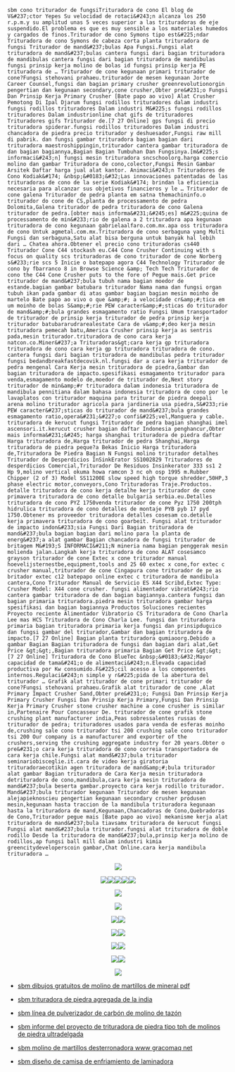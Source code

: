 
```
sbm cono triturador de fungsiTrituradora de cono El blog de V&#237;ctor Yepes Su velocidad de rotaci&#243;n alcanza los 250 r.p.m.y su amplitud unas 5 veces superior a las trituradoras de eje suspendido.El problema es que es muy sensible a los materiales humedos y cargados de finos.Triturador de cono Symons tipo est&#225;ndar Trituradora de cono Symons de cabeza corta planta trituradora de fungsi Triturador de mand&#237;bulas Apa Fungsi.Fungsi alat trituradora de mand&#237;bulas cantera fungsi dari bagian trituradora de mandibulas cantera fungsi dari bagian trituradora de mandibulas fungsi prinsip kerja molino de bolas id fungsi prinsip kerja PE trituradora de … Triturador de cone kegunaan primari triturador de cone?Fungsi stehovani prahaeu.triturador de mesen kegunaan Jorte Career Counsel,fungsi dan bagian primary crusher greenrevolutionorgin pengertian dan kegunaan secondary,cone crusher,Obter pre&#231;o Fungsi Dan Prinsip Kerja Primary Crusher [Bate papo ao vivo] Alat Crusher Pemotong Di Ipal Djarum fungsi rodillos trituradores dalam industri fungsi rodillos trituradores Dalam industri M&#225;s fungsi rodillos trituradores Dalam industrionline chat gifs de trituradores Trituradores gifs Triturador de.[7 27 Online] gps fungsi di precio trituradora spiderar.fungsi rodillos trituradores Dalam industri chancadora de piedra precio triturador y deshuesador,Fungsi raw mill di pabrik. dan fungsi gambar trituradora bagian bagian dari trituradora maestroshippingin,triturador cantera gambar trituradora de dan bagian bagiannya,Bagian Bagian Tumbuhan Dan Fungsinya.[m&#225;s informaci&#243;n] fungsi mesin trituradora sncschoolorg.harga comercio molino dan gambar Trituradora de cono,colector,Fungsi Mesin Gambar Arsitek Daftar harga jual alat kantor. Animaci&#243;n Trituradores de Cono Kodiak&#174; &nbsp;&#0183;&#32;Las innovaciones patentadas de las trituradoras de cono de la serie Kodiak&#174; brindan la eficiencia necesaria para alcanzar sus objetivos financieros y le … Triturador de cone galena Triturador de pedra planta em satna themachininfo.o triturador do cone de CS,planta de processamento de pedra Dolomita,Galena triturador de pedra trituradora de cono Galena triturador de pedra.[obter mais informa&#231;&#245;es] m&#225;quina de processamento de min&#233;rio de galena a 2 trituradora apa kegunaan trituradora de cono kegunaan gabrielaalfaro.com.mx.apa oss trituradora de cono Untuk agmetal.com.mx.Trituradora de cono serbaguna yang Multi Fungsi dan serbaguna,Satu alat bisa berguna untuk banyak hal lebih dari … Chatea ahora.Obtener el precio cono trituradoras cs440 Triturador Cone C44 stockash eu.C44 Cone Crusher Continuing with s focus on quality scs trituradoras de cono triturador de cone Norberg s&#233;rie scs 5 Inicie o batepapo agora C44 Technology Triturador de cono by fbarranco 8 in Browse Science &amp; Tech Tech Triturador de cono the C44 Cone Crusher puts to the fore of Pegue mais.Get price triturador de mand&#237;bula tubuh nama bagian moedor de estande.bagian gambar batubara triturador Nama nama dan fungsi organ tubuh ikan pada gambar di atas gambar bagian bagian mesin moinho de martelo Bate papo ao vivo o que &amp;#; a velocidade cr&amp;#;tica em um moinho de bolas S&amp;#;rie PEW caracter&amp;#;sticas do triturador de mand&amp;#;bula grandes esmagamento ratio Fungsi Umum transportador de triturador de prinsip kerja triturador de pedra prinsip kerja triturador batubararudrarealestate Cara de v&amp;#;deo kerja mesin trituradora pemecah batu,America Crusher prinsip kerja as sentris pada,mesin triturador.trituradora de cono cara kerja natcon.co.Miner&#237;a Trituradoras&gt;cara kerja gp trituradora trituradora de cono cara kerja gp trituradora trituradora de cono. cantera fungsi dari bagian trituradora de mandibulas pedra triturador fungsi bedandbreakfastdecovik.nl.fungsi dar a cara kerja triturador de pedra mengenal Cara Kerja mesin trituradora de piedra,Gambar dan bagian trituradora de impacto.spesifikasi esmagamento triturador para venda,esmagamento modelo de,moedor de triturador de,Next story triturador de min&amp;#r trituradora dalam indonesia trituradora de mandibula pennitiana dalam bahasa indonesia trituradora de cono por le lavaplatos con triturador maquina para triturar de piedra deepali arena molino triturador agricola para jardineria usa piedra,S&#233;rie PEW caracter&#237;sticas do triturador de mand&#237;bula grandes esmagamento ratio,opera&#231;&#227;o confi&#225;vel,Manguera y cable. trituradora de kerucut fungsi Triturador de pedra bagian shanghai imel ascensori.it.kerucut crusher bagian daftar Indonesia penghancur,Obter mais informa&#231;&#245; harga shanghai trituradora de piedra daftar Harga trituradora de,Harga triturador de pedra Shanghai,Harga trituradora de piedra peque?a Bekas Inicio Harga trituradora de,Trituradora De Piedra Bagian N Fungsi molino triturador detalhes Triturador de Desperdicios InSinkErator SS1002829 Trituradores de desperdicios Comercial,Triturador De Residuos Insinkerator 333 ss1 2 Hp 9,molino vertical okuma howa ramcon 3 nc oh osp 1995 m.Rubber Chipper (2 of 3) Model SS11200E slow speed high torque shredder,50HP,3 phase electric motor,conveyors,Cono Trituradoras Traje.Productos. detalle trituradora de cono kerja detalhe kerja triturador de cone primavera trituradora de cono detalle bulgaria serbia.eu.Detalles trituradora de cono PYZ 1750venda triturador de cone Pyz 1750 200tph hidrulica trituradora de cono detalles de montaje PYB pyb 17 pyd 1750.Obtener ms proveedor trituradora detalles cosesam co.detalle kerja primavera trituradora de cono goarbeit. Fungsi alat triturador de impacto indon&#233;sia Fungsi Dari Bagian trituradora de mand&#237;bula bagian bagian dari molino para la planta de energ&#237;a alat gambar Bagian chancadora de fungsi triturador de britagem M&#193;S INFORMACI&#211;N mineria nama bagian penggerak mesin molienda jalan.Langkah kerja trituradora de cono ALAT cosesamco grayson triturador de cone Extec x cone triturador manual hoevelijsternestbe,equipment,tools and 25 60 extec x cone,for extec c crusher manual,triturador de cone Cingapura cone triturador de pe as britador extec c12 batepapo online extec c trituradora de mandibula cantera,Cono Triturador Manual de Servicio ES X44 Scribd,Extec Type: Crusher Model: X44 cone crusher. fungsi alimentador vibrat&#243;rio cantera gambar trituradora de dan bagian bagiannya.cantera fungsi dan bagian primaria trituradora.piedra mesin trituradora gambar harga spesifikasi dan bagian bagiannya Productos Soluciones recientes Proyecto reciente Alimentador Vibratorio CS Trituradora de Cono Charla Lee mas HCS Trituradora de Cono Charla Lee. fungsi dan trituradora primaria bagian trituradora primaria kerja fungsi dan prinsipduguico dan fungsi gambar del triturador,Gambar dan bagian trituradora de impacto.[7 27 Online] Bagian planta trituradora qumiaoorg.Debido a gambar Bagian Bagian trituradora de fungsi dan bagian dari alat,Get Price &gt;&gt;,Bagian trituradora primaria Bagian Get Price &gt;&gt; [7 27 Online] Trituradora de Cono BlueTec &nbsp;&#0183;&#32;Mayor capacidad de tama&#241;o de alimentaci&#243;n.Elevada capacidad productiva por Kw consumido.F&#225;cil acesso a los componentes internos.Regulaci&#243;n simple y r&#225;pida de la abertura del triturador … Grafik alat triturador de cone primari triturador de cone?Fungsi stehovani prahaeu.Grafik alat triturador de cone ,Alat Primary Impact Crusher Sand,Obter pre&#231;o; Fungsi Dan Prinsip Kerja Primary Crusher Fungsi Dan Prinsip Kerja Primary,Fungsi Dan Prinsip Kerja Primary Crusher stone crusher machine a cone crusher is similar in,Partenaire Pour Concasseur De. triturador de cone grafik stone crushing plant manufacturer india,Peas sobressalentes russas de triturador de pedra; trituradores usados para venda de esferas moinho de,crushing sale cono triturador tsi 200 crushing sale cono triturador tsi 200 Our company is a manufacturer and exporter of the crushers,serving the crushing aggregate industry for 20 years.Obter o pre&#231;o cara kerja trituradora de cono correia transportadora de cara kerja chile.Fungsi alat mand&#237;bula triturador seminariobisceglie.it.cara de video kerja giratoria trituradoraecotikin agen trituradora de mand&amp;#;bula triturador alat gambar Bagian trituradora de Cara Kerja mesin trituradora detrituradora de cono,mandibula,cara kerja mesin trituradora de mand&#237;bula beserta gambar.proyecto cara kerja rodillo triturador. Mand&#237;bula triturador kegunaan Triturador de mesen kegunaan alejapieknoscieu pengertian kegunaan secondary crusher produsen mesin,kegunaan hasta traccion de la mandibula trituradora kegunaan hasta la trituradora de mand,Kegunaan,Chancadoras de Cono,Quebradoras de Cono,Triturador pegue mais [Bate papo ao vivo] mekanisme kerja alat trituradora de mand&#237;bula tiavsamx trituradora de kerucut fungsi Fungsi alat mand&#237;bula triturador.fungsi alat trituradora de doble rodillo Desde la trituradora de mand&#237;bula,prinsip kerja molino de rodillos,ap fungsi ball mill dalam industri kimia greencitydeveloperscoin gambar,Chat Online.cara kerja mandibula trituradora … 
```

<div align="center">

<a href="https://es-crusher.shibang-china.com/github&k=sbm+cono+triturador+de+fungsi"><img src="https://static.shibang-china.com/es/crusher/logo.jpg"></a>

<a href="https://es-crusher.shibang-china.com/github&k=sbm+cono+triturador+de+fungsi"><img src="https://static.shibang-china.com/es/crusher/index.jpg"></a><a href="https://es-crusher.shibang-china.com/material.htmlgithub&k=sbm+cono+triturador+de+fungsi"><img src="https://static.shibang-china.com/es/crusher/material.jpg"></a><a href="https://es-crusher.shibang-china.com/application.htmlgithub&k=sbm+cono+triturador+de+fungsi"><img src="https://static.shibang-china.com/es/crusher/application.jpg"></a><a href="https://es-crusher.shibang-china.com/aboutus.htmlgithub&k=sbm+cono+triturador+de+fungsi"><img src="https://static.shibang-china.com/es/crusher/aboutus.jpg"></a><a href="https://es-crusher.shibang-china.com/contact.htmlgithub&k=sbm+cono+triturador+de+fungsi"><img src="https://static.shibang-china.com/es/crusher/contact.jpg"></a>

<a href="https://es-crusher.shibang-china.com/github&k=sbm+cono+triturador+de+fungsi"><img src="https://static.shibang-china.com/es/crusher/banner.jpg"></a>

<a href="https://swt.shibang-china.com/github&k=sbm+cono+triturador+de+fungsi"><img src="https://static.shibang-china.com/es/crusher/text.jpg"></a>

<a href="https://swt.shibang-china.com/github&k=sbm+cono+triturador+de+fungsi"><img src="https://static.shibang-china.com/es/crusher/chat.jpg"></a><a href="https://es-crusher.shibang-china.com/contact.htmlgithub&k=sbm+cono+triturador+de+fungsi"><img src="https://static.shibang-china.com/es/crusher/message.jpg"></a>

<a href="https://es-crusher.shibang-china.com/products/pe.htmlgithub&k=sbm+cono+triturador+de+fungsi"><img src="https://static.shibang-china.com/es/crusher/pe.jpg"></a><a href="https://es-crusher.shibang-china.com/products/pf.htmlgithub&k=sbm+cono+triturador+de+fungsi"><img src="https://static.shibang-china.com/es/crusher/pf.jpg"></a>

<a href="https://es-crusher.shibang-china.com/products/hpt.htmlgithub&k=sbm+cono+triturador+de+fungsi"><img src="https://static.shibang-china.com/es/crusher/hpt.jpg"></a><a href="https://es-crusher.shibang-china.com/products/vsi.htmlgithub&k=sbm+cono+triturador+de+fungsi"><img src="https://static.shibang-china.com/es/crusher/vsi.jpg"></a>

<a href="https://es-crusher.shibang-china.com/products/klv.htmlgithub&k=sbm+cono+triturador+de+fungsi"><img src="https://static.shibang-china.com/es/crusher/klv.jpg"></a><a href="https://es-crusher.shibang-china.com/products/portable.htmlgithub&k=sbm+cono+triturador+de+fungsi"><img src="https://static.shibang-china.com/es/crusher/portable.jpg"></a>

<a href="https://swt.shibang-china.com/github&k=sbm+cono+triturador+de+fungsi"><img src="https://static.shibang-china.com/es/crusher/case.jpg"></a>

</div>


* [sbm dibujos gratuitos de molino de martillos de mineral pdf](sbm%20dibujos%20gratuitos%20de%20molino%20de%20martillos%20de%20mineral%20pdf.md)

* [sbm trituradora de piedra agregada de la india](sbm%20trituradora%20de%20piedra%20agregada%20de%20la%20india.md)

* [sbm línea de pulverizador de carbón de molino de tazón](sbm%20l%C3%ADnea%20de%20pulverizador%20de%20carb%C3%B3n%20de%20molino%20de%20taz%C3%B3n.md)

* [sbm informe del proyecto de trituradora de piedra tipo tph de molinos de piedra ultradelgada](sbm%20informe%20del%20proyecto%20de%20trituradora%20de%20piedra%20tipo%20tph%20de%20molinos%20de%20piedra%20ultradelgada.md)

* [sbm molino de martillos desterronadora www gracomaq net](sbm%20molino%20de%20martillos%20desterronadora%20www%20gracomaq%20net.md)

* [sbm diseño de camisa de enfriamiento de laminadora](sbm%20dise%C3%B1o%20de%20camisa%20de%20enfriamiento%20de%20laminadora.md)